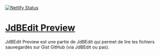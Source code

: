[![Netlify Status](https://api.netlify.com/api/v1/badges/c9708338-c41b-47bd-85d7-c60e7ec86516/deploy-status)](https://app.netlify.com/sites/jdbedit-preview/deploys)

# [JdBEdit Preview](https://preview.codewith.wetrafa.xyz)

JdBEdit Preview est une partie de JdBEdit qui permet de lire les fichiers sauvegardés sur Gist GitHub (via JdBEdit ou pas).